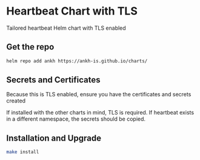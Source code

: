 # Heartbeat Chart with TLS

Tailored heartbeat Helm chart with TLS enabled

## Get the repo

```bash
helm repo add ankh https://ankh-is.github.io/charts/
```

## Secrets and Certificates

Because this is TLS enabled, ensure you have the certificates and secrets created

If installed with the other charts in mind, TLS is required.  If heartbeat
exists in a different namespace, the secrets should be copied.

## Installation and Upgrade

```bash
make install
```
